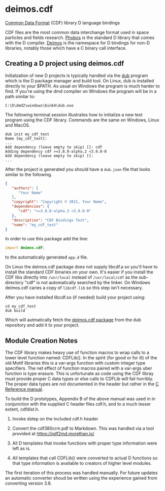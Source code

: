 # deimos.cdf
[Common Data Format](https://cdf.gsfc.nasa.gov/) (CDF) library D language bindings

CDF files are the most common data interchange format used in space particles
and fields research.  [Phobos](https://dlang.org/phobos/) is the standard D
library that comes with the D compiler. [Deimos](https://github.com/D-Programming-Deimos)
is the namespace for D bindings for non-D libraries, notably those which have
a C binary call interface.

## Creating a D project using deimos.cdf

Initialzation of new D projects is typically handled via the 
[dub](https://dub.pm/index.html)
program which is the D package manager and build tool.  On Linux,
dub is installed directly to your $PATH.  As usual on Windows the
program is much harder to find.  If you're using the dmd compiler
on Windows the program will be in a path similar to:
```
C:\D\dmd2\windows\bin64\dub.exe
```

The following terminal session illustrates how to initialize a new 
test program using the CDF library.  Commands are the same on Windows,
Linux and MacOS.

```
dub init my_cdf_test
Name [my_cdf_test]: 
...
Add dependency (leave empty to skip) []: cdf
Adding dependency cdf >=3.8.0-alpha.2 <3.9.0-0
Add dependency (leave empty to skip) []: 
...
```

After the project is generated you should have a `dub.json` file that 
looks similar to the following.

```json
{
   "authors": [
      "Your Name"
   ],
   "copyright": "Copyright © 2021, Your Name",
   "dependencies": {
      "cdf": ">=3.8.0-alpha.3 <3.9.0-0"
   },
   "description": "CDF Bindings Test",
   "name": "my_cdf_test"
}
```
In order to use this package add the line:
```D
import deimos.cdf;
```
to the automatically generated `app.d` file.

On Linux the deimos.cdf package does not supply libcdf.a so you'll have
to install the standard CDF binaries on your own.  It's easier if
you install the CDF libs directly into `/usr/local` instead of
`/usr/local/cdf` as the sub-directory "cdf" is not automatically searched
by the linker.  On Windows deimos.cdf caries a copy of `libcdf.lib` so
this step isn't necessary.

After you have installed libcdf.so (if needed) build your project using:
```
cd my_cdf_test
dub build
```
Which will autmatically fetch the [deimos.cdf package](https://code.dlang.org/packages/cdf)
from the dub repository and add it to your project.


## Module Creation Notes

The CDF library makes heavy use of function macros to wrap calls to a 
lower level function named: CDFLib().  In the spirit (for good or for ill)
of the old Motif libraries this is a var-args function with custom integer
type specifiers.  The net effect of function macros paired with a var-args
uber function is type erasure.  This is unfortunate as code using the 
CDF libray must provide proper C data types or else calls to CDFLib
will fail horribly.  The proper data types are not documented in the header
but rather in the [C Reference manual](https://spdf.gsfc.nasa.gov/pub/software/cdf/doc/cdf380/cdf380crm.pdf).

To build the D prototypes, Appendix B of the above manual was used in 
in conjunction with the supplied C header files cdf.h, and to a much 
lesser extent, cdfdist.h. 
 
1. Invoke dstep on the included cdf.h header
    
2. Convert the cdf380crm.pdf to Markdown.  This was handled via a tool
   provided at https://pdf2md.morethan.io/
   
3. All D templates that invoke functions with proper type information 
   were left as is.
 
4. All templates that call CDFLib() were converted to actual D functions
   so that type information is available to creators of higher level
   modules.

The first iteration of this process was handled manually.  For future 
updates an automatic converter shoud be written using the experience 
gained from converting version 3.8. 
